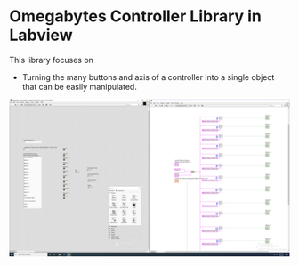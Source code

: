 # Omegabytes Controller Library in Labview

This library focuses on 

- Turning the many buttons and axis of a controller into a single object that can be easily manipulated.

![Alt text](omegabytes_library_1.png?raw=true "Title")
